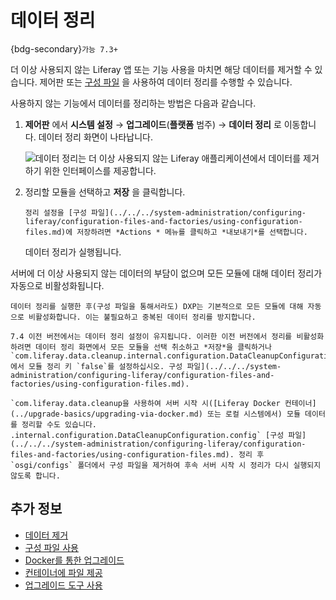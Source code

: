 # 데이터 정리

{bdg-secondary}`가능 7.3+`

더 이상 사용되지 않는 Liferay 앱 또는 기능 사용을 마치면 해당 데이터를 제거할 수 있습니다. 제어판 또는 [구성 파일](../../../system-administration/configuring-liferay/configuration-files-and-factories/using-configuration-files.md) 을 사용하여 데이터 정리를 수행할 수 있습니다.

사용하지 않는 기능에서 데이터를 정리하는 방법은 다음과 같습니다.

1. **제어판** 에서 **시스템 설정** &rarr; **업그레이드**(**플랫폼** 범주) &rarr; **데이터 정리** 로 이동합니다. 데이터 정리 화면이 나타납니다.

    ![데이터 정리는 더 이상 사용되지 않는 Liferay 애플리케이션에서 데이터를 제거하기 위한 인터페이스를 제공합니다.](./data-cleanup/images/01.png)

1. 정리할 모듈을 선택하고 **저장** 을 클릭합니다.

    ```{note}
    정리 설정을 [구성 파일](../../../system-administration/configuring-liferay/configuration-files-and-factories/using-configuration-files.md)에 저장하려면 *Actions * 메뉴를 클릭하고 *내보내기*를 선택합니다.
    ```

   데이터 정리가 실행됩니다.

서버에 더 이상 사용되지 않는 데이터의 부담이 없으며 모든 모듈에 대해 데이터 정리가 자동으로 비활성화됩니다.

```{note}
데이터 정리를 실행한 후(구성 파일을 통해서라도) DXP는 기본적으로 모든 모듈에 대해 자동으로 비활성화합니다. 이는 불필요하고 중복된 데이터 정리를 방지합니다.

7.4 이전 버전에서는 데이터 정리 설정이 유지됩니다. 이러한 이전 버전에서 정리를 비활성화하려면 데이터 정리 화면에서 모든 모듈을 선택 취소하고 *저장*을 클릭하거나 `com.liferay.data.cleanup.internal.configuration.DataCleanupConfiguration.config`에서 모듈 정리 키 `false`를 설정하십시오. 구성 파일](../../../system-administration/configuring-liferay/configuration-files-and-factories/using-configuration-files.md).
```

```{note}
`com.liferay.data.cleanup을 사용하여 서버 시작 시([Liferay Docker 컨테이너](../upgrade-basics/upgrading-via-docker.md) 또는 로컬 시스템에서) 모듈 데이터를 정리할 수도 있습니다. .internal.configuration.DataCleanupConfiguration.config` [구성 파일](../../../system-administration/configuring-liferay/configuration-files-and-factories/using-configuration-files.md). 정리 후 `osgi/configs` 폴더에서 구성 파일을 제거하여 후속 서버 시작 시 정리가 다시 실행되지 않도록 합니다.
```

## 추가 정보

* [데이터 제거](./data-removal.md)
* [구성 파일 사용](../../../system-administration/configuring-liferay/configuration-files-and-factories/using-configuration-files.md)
* [Docker를 통한 업그레이드](../upgrade-basics/upgrading-via-docker.md)
* [컨테이너에 파일 제공](../../installing-liferay/using-liferay-docker-images/providing-files-to-the-container.md)
* [업그레이드 도구 사용](../upgrade-basics/using-the-database-upgrade-tool.md)